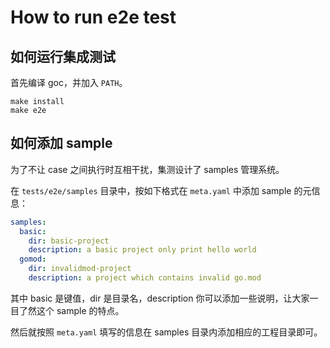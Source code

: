 # How to run e2e test

## 如何运行集成测试

首先编译 goc，并加入 `PATH`。

```
make install
make e2e
```

## 如何添加 sample

为了不让 case 之间执行时互相干扰，集测设计了 samples 管理系统。

在 `tests/e2e/samples` 目录中，按如下格式在 `meta.yaml` 中添加 sample 的元信息：

```yaml
samples:
  basic:
    dir: basic-project
    description: a basic project only print hello world
  gomod:
    dir: invalidmod-project
    description: a project which contains invalid go.mod
```

其中 basic 是键值，dir 是目录名，description 你可以添加一些说明，让大家一目了然这个 sample 的特点。

然后就按照 `meta.yaml` 填写的信息在 samples 目录内添加相应的工程目录即可。